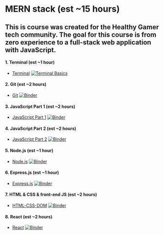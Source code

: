 # MERN stack (est ~15 hours)
This is course was created for the Healthy Gamer tech community. The goal for this course is from zero experience to a full-stack web application with JavaScript.
----
#### 1. Terminal (est ~1 hour)	
- [Terminal](./1-basics/1-Terminal/Terminal.ipynb) [![Terminal Basics](https://mybinder.org/badge_logo.svg)](https://mybinder.org/v2/gh/nick3point5/mern-stack-course/HEAD?labpath=1-basics%2F1-Terminal%2FTerminal.ipynb)
#### 2. Git (est ~2 hours)
- [Git](./1-basics/2-git/git.ipynb) [![Binder](https://mybinder.org/badge_logo.svg)](https://mybinder.org/v2/gh/nick3point5/mern-stack-course/HEAD?labpath=%2F1-basics%2F2-git%2Fgit.ipynb)
#### 3. JavaScript Part 1 (est ~2 hours)
- [JavaScript Part 1](./1-basics/3-JavaScript-1/JavaScript-1.ipynb) [![Binder](https://mybinder.org/badge_logo.svg)](https://mybinder.org/v2/gh/nick3point5/mern-stack-course/HEAD?labpath=1-basics%2F3-JavaScript-1%2FJavaScript-1.ipynb)
#### 4. JavaScript Part 2 (est ~2 hours)
- [JavaScript Part 2](./1-basics/4-JavaScript-2/JavaScript-2.ipynb) [![Binder](https://mybinder.org/badge_logo.svg)](https://mybinder.org/v2/gh/nick3point5/mern-stack-course/HEAD?labpath=1-basics%2F4-JavaScript-2%2FJavaScript-2.ipynb)
#### 5. Node.js (est ~1 hour)
- [Node.js](./2-backend/5-nodejs/nodejs.ipynb) [![Binder](https://mybinder.org/badge_logo.svg)](https://mybinder.org/v2/gh/nick3point5/mern-stack-course/HEAD?labpath=2-backend%2F5-nodejs%2Fnodejs.ipynb)
#### 6. Express.js (est ~1 hour)
- [Express.js](./2-backend/6-expressJS/expressJS.ipynb) [![Binder](https://mybinder.org/badge_logo.svg)](https://mybinder.org/v2/gh/nick3point5/mern-stack-course/HEAD?labpath=2-backend%2F6-expressJS%2FexpressJS.ipynb)
#### 7. HTML & CSS & front-end JS (est ~2 hours)
- [HTML-CSS-DOM](./3-frontend/7-HTML-CSS-DOM/HTML-CSS-DOM.ipynb) [![Binder](https://mybinder.org/badge_logo.svg)](https://mybinder.org/v2/gh/nick3point5/mern-stack-course/HEAD?labpath=3-frontend%2F7-HTML-CSS-DOM%2FHTML-CSS-DOM.ipynb)
#### 8. React (est ~2 hours)
- [React](./3-frontend/8-React/React.ipynb) [![Binder](https://mybinder.org/badge_logo.svg)](https://mybinder.org/v2/gh/nick3point5/mern-stack-course/HEAD?labpath=3-frontend%2F8-React%2FReact.ipynb)
